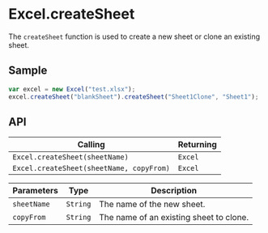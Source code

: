 # Excel.createSheet

The `createSheet` function is used to create a new sheet or clone an existing sheet.

## Sample

```javascript
var excel = new Excel("test.xlsx");
excel.createSheet("blankSheet").createSheet("Sheet1Clone", "Sheet1");
```
## API

| Calling | Returning |
|---|---|
| `Excel.createSheet(sheetName)` | `Excel` |
| `Excel.createSheet(sheetName, copyFrom)` | `Excel` |

| Parameters | Type | Description |
|---|---|---|
| `sheetName` | `String` | The name of the new sheet. |
| `copyFrom` | `String` | The name of an existing sheet to clone. |
